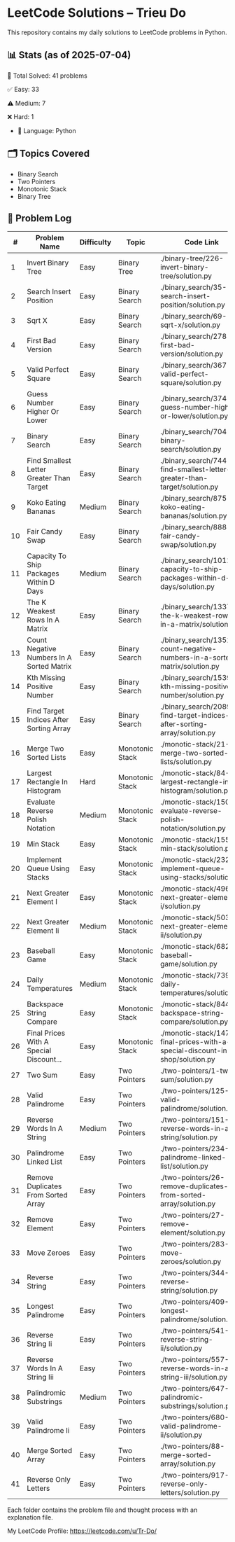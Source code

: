 # LeetCode Solutions – Trieu Do

This repository contains my daily solutions to LeetCode problems in Python.

## 📊 Stats (as of 2025-07-04)
🧠 Total Solved: 41 problems

✅ Easy: 33

⚠️ Medium: 7

❌ Hard: 1

- 💬 Language: Python

## 🗂 Topics Covered
- Binary Search
- Two Pointers
- Monotonic Stack
- Binary Tree

## 📁 Problem Log

| #  | Problem Name                              | Difficulty   | Topic            | Code Link                                                                  |
|----|-------------------------------------------|--------------|------------------|----------------------------------------------------------------------------|
| 1  | Invert Binary Tree                        | Easy         | Binary Tree      | ./binary-tree/226-invert-binary-tree/solution.py                           |
| 2  | Search Insert Position                    | Easy         | Binary Search    | ./binary_search/35-search-insert-position/solution.py                      |
| 3  | Sqrt X                                    | Easy         | Binary Search    | ./binary_search/69-sqrt-x/solution.py                                      |
| 4  | First Bad Version                         | Easy         | Binary Search    | ./binary_search/278-first-bad-version/solution.py                          |
| 5  | Valid Perfect Square                      | Easy         | Binary Search    | ./binary_search/367-valid-perfect-square/solution.py                       |
| 6  | Guess Number Higher Or Lower              | Easy         | Binary Search    | ./binary_search/374-guess-number-higher-or-lower/solution.py               |
| 7  | Binary Search                             | Easy         | Binary Search    | ./binary_search/704-binary-search/solution.py                              |
| 8  | Find Smallest Letter Greater Than Target  | Easy         | Binary Search    | ./binary_search/744-find-smallest-letter-greater-than-target/solution.py   |
| 9  | Koko Eating Bananas                       | Medium       | Binary Search    | ./binary_search/875-koko-eating-bananas/solution.py                        |
| 10 | Fair Candy Swap                           | Easy         | Binary Search    | ./binary_search/888-fair-candy-swap/solution.py                            |
| 11 | Capacity To Ship Packages Within D Days   | Medium       | Binary Search    | ./binary_search/1011-capacity-to-ship-packages-within-d-days/solution.py   |
| 12 | The K Weakest Rows In A Matrix            | Easy         | Binary Search    | ./binary_search/1337-the-k-weakest-rows-in-a-matrix/solution.py            |
| 13 | Count Negative Numbers In A Sorted Matrix | Easy         | Binary Search    | ./binary_search/1351-count-negative-numbers-in-a-sorted-matrix/solution.py |
| 14 | Kth Missing Positive Number               | Easy         | Binary Search    | ./binary_search/1539-kth-missing-positive-number/solution.py               |
| 15 | Find Target Indices After Sorting Array   | Easy         | Binary Search    | ./binary_search/2089-find-target-indices-after-sorting-array/solution.py   |
| 16 | Merge Two Sorted Lists                    | Easy         | Monotonic Stack  | ./monotic-stack/21-merge-two-sorted-lists/solution.py                      |
| 17 | Largest Rectangle In Histogram            | Hard         | Monotonic Stack  | ./monotic-stack/84-largest-rectangle-in-histogram/solution.py              |
| 18 | Evaluate Reverse Polish Notation          | Medium       | Monotonic Stack  | ./monotic-stack/150-evaluate-reverse-polish-notation/solution.py           |
| 19 | Min Stack                                 | Easy         | Monotonic Stack  | ./monotic-stack/155-min-stack/solution.py                                  |
| 20 | Implement Queue Using Stacks              | Easy         | Monotonic Stack  | ./monotic-stack/232-implement-queue-using-stacks/solution.py               |
| 21 | Next Greater Element I                    | Easy         | Monotonic Stack  | ./monotic-stack/496-next-greater-element-i/solution.py                     |
| 22 | Next Greater Element Ii                   | Medium       | Monotonic Stack  | ./monotic-stack/503-next-greater-element-ii/solution.py                    |
| 23 | Baseball Game                             | Easy         | Monotonic Stack  | ./monotic-stack/682-baseball-game/solution.py                              |
| 24 | Daily Temperatures                        | Medium       | Monotonic Stack  | ./monotic-stack/739-daily-temperatures/solution.py                         |
| 25 | Backspace String Compare                  | Easy         | Monotonic Stack  | ./monotic-stack/844-backspace-string-compare/solution.py                   |
| 26 | Final Prices With A Special Discount...   | Easy         | Monotonic Stack  | ./monotic-stack/1475-final-prices-with-a-special-discount-in-a-shop/solution.py |
| 27 | Two Sum                                   | Easy         | Two Pointers     | ./two-pointers/1-two-sum/solution.py                                       |
| 28 | Valid Palindrome                          | Easy         | Two Pointers     | ./two-pointers/125-valid-palindrome/solution.py                            |
| 29 | Reverse Words In A String                 | Medium       | Two Pointers     | ./two-pointers/151-reverse-words-in-a-string/solution.py                   |
| 30 | Palindrome Linked List                    | Easy         | Two Pointers     | ./two-pointers/234-palindrome-linked-list/solution.py                      |
| 31 | Remove Duplicates From Sorted Array       | Easy         | Two Pointers     | ./two-pointers/26-remove-duplicates-from-sorted-array/solution.py          |
| 32 | Remove Element                            | Easy         | Two Pointers     | ./two-pointers/27-remove-element/solution.py                               |
| 33 | Move Zeroes                               | Easy         | Two Pointers     | ./two-pointers/283-move-zeroes/solution.py                                 |
| 34 | Reverse String                            | Easy         | Two Pointers     | ./two-pointers/344-reverse-string/solution.py                              |
| 35 | Longest Palindrome                        | Easy         | Two Pointers     | ./two-pointers/409-longest-palindrome/solution.py                          |
| 36 | Reverse String Ii                         | Easy         | Two Pointers     | ./two-pointers/541-reverse-string-ii/solution.py                           |
| 37 | Reverse Words In A String Iii             | Easy         | Two Pointers     | ./two-pointers/557-reverse-words-in-a-string-iii/solution.py               |
| 38 | Palindromic Substrings                    | Medium       | Two Pointers     | ./two-pointers/647-palindromic-substrings/solution.py                      |
| 39 | Valid Palindrome Ii                       | Easy         | Two Pointers     | ./two-pointers/680-valid-palindrome-ii/solution.py                         |
| 40 | Merge Sorted Array                        | Easy         | Two Pointers     | ./two-pointers/88-merge-sorted-array/solution.py                           |
| 41 | Reverse Only Letters                      | Easy         | Two Pointers     | ./two-pointers/917-reverse-only-letters/solution.py                        |


Each folder contains the problem file and thought process with an explanation file.

My LeetCode Profile:
https://leetcode.com/u/Tr-Do/